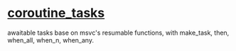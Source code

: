 # [coroutine_tasks](https://github.com/wangjieest/coroutine_tasks)
awaitable tasks base on msvc's resumable functions, with make_task, then, when_all, when_n, when_any.
